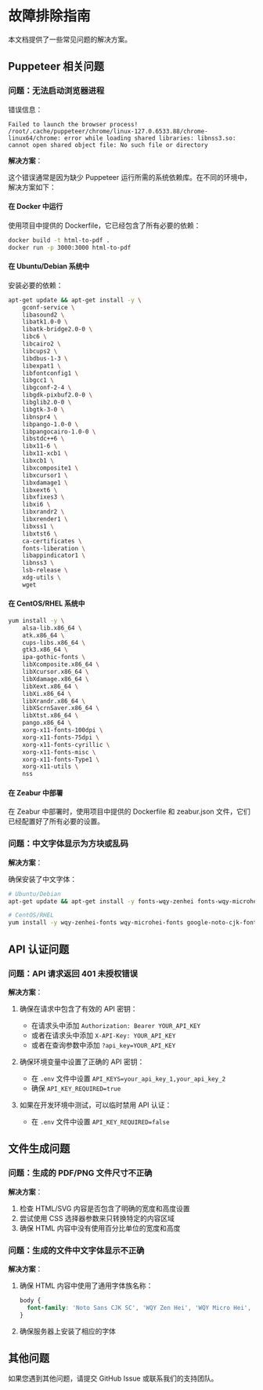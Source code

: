 # 故障排除指南

本文档提供了一些常见问题的解决方案。

## Puppeteer 相关问题

### 问题：无法启动浏览器进程

错误信息：
```
Failed to launch the browser process! /root/.cache/puppeteer/chrome/linux-127.0.6533.88/chrome-linux64/chrome: error while loading shared libraries: libnss3.so: cannot open shared object file: No such file or directory
```

**解决方案**：

这个错误通常是因为缺少 Puppeteer 运行所需的系统依赖库。在不同的环境中，解决方案如下：

#### 在 Docker 中运行

使用项目中提供的 Dockerfile，它已经包含了所有必要的依赖：

```bash
docker build -t html-to-pdf .
docker run -p 3000:3000 html-to-pdf
```

#### 在 Ubuntu/Debian 系统中

安装必要的依赖：

```bash
apt-get update && apt-get install -y \
    gconf-service \
    libasound2 \
    libatk1.0-0 \
    libatk-bridge2.0-0 \
    libc6 \
    libcairo2 \
    libcups2 \
    libdbus-1-3 \
    libexpat1 \
    libfontconfig1 \
    libgcc1 \
    libgconf-2-4 \
    libgdk-pixbuf2.0-0 \
    libglib2.0-0 \
    libgtk-3-0 \
    libnspr4 \
    libpango-1.0-0 \
    libpangocairo-1.0-0 \
    libstdc++6 \
    libx11-6 \
    libx11-xcb1 \
    libxcb1 \
    libxcomposite1 \
    libxcursor1 \
    libxdamage1 \
    libxext6 \
    libxfixes3 \
    libxi6 \
    libxrandr2 \
    libxrender1 \
    libxss1 \
    libxtst6 \
    ca-certificates \
    fonts-liberation \
    libappindicator1 \
    libnss3 \
    lsb-release \
    xdg-utils \
    wget
```

#### 在 CentOS/RHEL 系统中

```bash
yum install -y \
    alsa-lib.x86_64 \
    atk.x86_64 \
    cups-libs.x86_64 \
    gtk3.x86_64 \
    ipa-gothic-fonts \
    libXcomposite.x86_64 \
    libXcursor.x86_64 \
    libXdamage.x86_64 \
    libXext.x86_64 \
    libXi.x86_64 \
    libXrandr.x86_64 \
    libXScrnSaver.x86_64 \
    libXtst.x86_64 \
    pango.x86_64 \
    xorg-x11-fonts-100dpi \
    xorg-x11-fonts-75dpi \
    xorg-x11-fonts-cyrillic \
    xorg-x11-fonts-misc \
    xorg-x11-fonts-Type1 \
    xorg-x11-utils \
    nss
```

#### 在 Zeabur 中部署

在 Zeabur 中部署时，使用项目中提供的 Dockerfile 和 zeabur.json 文件，它们已经配置好了所有必要的设置。

### 问题：中文字体显示为方块或乱码

**解决方案**：

确保安装了中文字体：

```bash
# Ubuntu/Debian
apt-get update && apt-get install -y fonts-wqy-zenhei fonts-wqy-microhei fonts-noto-cjk

# CentOS/RHEL
yum install -y wqy-zenhei-fonts wqy-microhei-fonts google-noto-cjk-fonts
```

## API 认证问题

### 问题：API 请求返回 401 未授权错误

**解决方案**：

1. 确保在请求中包含了有效的 API 密钥：
   - 在请求头中添加 `Authorization: Bearer YOUR_API_KEY`
   - 或者在请求头中添加 `X-API-Key: YOUR_API_KEY`
   - 或者在查询参数中添加 `?api_key=YOUR_API_KEY`

2. 确保环境变量中设置了正确的 API 密钥：
   - 在 `.env` 文件中设置 `API_KEYS=your_api_key_1,your_api_key_2`
   - 确保 `API_KEY_REQUIRED=true`

3. 如果在开发环境中测试，可以临时禁用 API 认证：
   - 在 `.env` 文件中设置 `API_KEY_REQUIRED=false`

## 文件生成问题

### 问题：生成的 PDF/PNG 文件尺寸不正确

**解决方案**：

1. 检查 HTML/SVG 内容是否包含了明确的宽度和高度设置
2. 尝试使用 CSS 选择器参数来只转换特定的内容区域
3. 确保 HTML 内容中没有使用百分比单位的宽度和高度

### 问题：生成的文件中文字体显示不正确

**解决方案**：

1. 确保 HTML 内容中使用了通用字体族名称：
   ```css
   body {
     font-family: 'Noto Sans CJK SC', 'WQY Zen Hei', 'WQY Micro Hei', Arial, sans-serif;
   }
   ```

2. 确保服务器上安装了相应的字体

## 其他问题

如果您遇到其他问题，请提交 GitHub Issue 或联系我们的支持团队。 